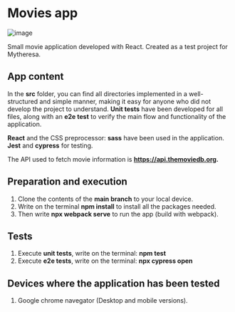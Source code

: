 # Movies app 

![image](https://github.com/user-attachments/assets/71d67529-fe62-4ede-8d35-dd3ed1f90ac8)

Small movie application developed with React. Created as a test project for Mytheresa.

## App content

In the **src** folder, you can find all directories implemented in a well-structured and simple manner, making it easy for anyone who did not develop the project to understand.
**Unit tests** have been developed for all files, along with an **e2e test** to verify the main flow and functionality of the application.

**React** and the CSS preprocessor: **sass** have been used in the application.
**Jest** and **cypress** for testing.

The API used to fetch movie information is **https://api.themoviedb.org.**

## Preparation and execution

1. Clone the contents of the **main branch** to your local device.
2. Write on the terminal **npm install** to install all the packages needed.
3. Then write **npx webpack serve** to run the app (build with webpack).

## Tests

1. Execute **unit tests**, write on the terminal: **npm test**
2. Execute **e2e tests**, write on the terminal: **npx cypress open**

## Devices where the application has been tested

1. Google chrome navegator (Desktop and mobile versions).



